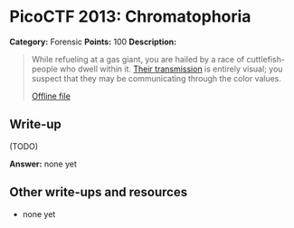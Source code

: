 # PicoCTF 2013: Chromatophoria

**Category:** Forensic
**Points:** 100
**Description:**

> While refueling at a gas giant, you are hailed by a race of cuttlefish-people who dwell within it. [Their transmission](https://2013.picoctf.com/problems/steg.png) is entirely visual; you suspect that they may be communicating through the color values.
>
> [Offline file](steg.png)

## Write-up

(TODO)

**Answer:** none yet

## Other write-ups and resources

* none yet